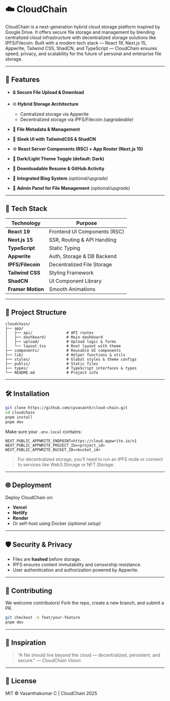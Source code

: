 # ☁️ CloudChain

CloudChain is a next-generation hybrid cloud storage platform inspired by Google Drive. It offers secure file storage and management by blending centralized cloud infrastructure with decentralized storage solutions like IPFS/Filecoin. Built with a modern tech stack — React 19, Next.js 15, Appwrite, Tailwind CSS, ShadCN, and TypeScript — CloudChain ensures speed, privacy, and scalability for the future of personal and enterprise file storage.

---

## 🚀 Features

* 🔒 **Secure File Upload & Download**
* 🌐 **Hybrid Storage Architecture**

  * Centralized storage via Appwrite
  * Decentralized storage via IPFS/Filecoin *(upgradeable)*
* 🧾 **File Metadata & Management**
* 🎨 **Sleek UI with TailwindCSS & ShadCN**
* ⚙️ **React Server Components (RSC) + App Router (Next.js 15)**
* 🌙 **Dark/Light Theme Toggle (default: Dark)**
* 💾 **Downloadable Resume & GitHub Activity**
* 💬 **Integrated Blog System** *(optional/upgrade)*
* 🔧 **Admin Panel for File Management** *(optional/upgrade)*

---

## 🧱 Tech Stack

| Technology        | Purpose                      |
| ----------------- | ---------------------------- |
| **React 19**      | Frontend UI Components (RSC) |
| **Next.js 15**    | SSR, Routing & API Handling  |
| **TypeScript**    | Static Typing                |
| **Appwrite**      | Auth, Storage & DB Backend   |
| **IPFS/Filecoin** | Decentralized File Storage   |
| **Tailwind CSS**  | Styling Framework            |
| **ShadCN**        | UI Component Library         |
| **Framer Motion** | Smooth Animations            |

---

## 📂 Project Structure

```
cloudchain/
├── app/
│   ├── api/               # API routes
│   ├── dashboard/         # Main dashboard
│   ├── upload/            # Upload logic & forms
│   └── layout.tsx         # Root layout with theme
├── components/            # Reusable UI components
├── lib/                   # Helper functions & utils
├── styles/                # Global styles & theme configs
├── public/                # Static files
├── types/                 # TypeScript interfaces & types
└── README.md              # Project info
```

---

## 🛠️ Installation

```bash
git clone https://github.com/cpvasanth/cloud-chain.git
cd cloudchain
pnpm install
pnpm dev
```

Make sure your `.env.local` contains:

```
NEXT_PUBLIC_APPWRITE_ENDPOINT=https://cloud.appwrite.io/v1
NEXT_PUBLIC_APPWRITE_PROJECT_ID=<project_id>
NEXT_PUBLIC_APPWRITE_BUCKET_ID=<bucket_id>
```

> For decentralized storage, you’ll need to run an IPFS node or connect to services like Web3.Storage or NFT.Storage.

---

## 🌐 Deployment

Deploy CloudChain on:

* **Vercel**
* **Netlify**
* **Render**
* Or self-host using Docker *(optional setup)*

---

## 🛡️ Security & Privacy

* Files are **hashed** before storage.
* IPFS ensures content immutability and censorship resistance.
* User authentication and authorization powered by Appwrite.


---

## 🤝 Contributing

We welcome contributors! Fork the repo, create a new branch, and submit a PR.

```bash
git checkout -b feat/your-feature
pnpm dev
```

---

## 🧠 Inspiration

> “A file should live beyond the cloud — decentralized, persistent, and secure.”
> — *CloudChain Vision*

---

## 📜 License

MIT © Vasanthakumar C | CloudChain 2025
